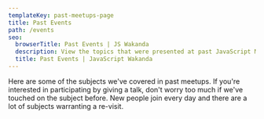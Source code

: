 ```yaml
---
templateKey: past-meetups-page
title: Past Events
path: /events
seo:
  browserTitle: Past Events | JS Wakanda
  description: View the topics that were presented at past JavaScript Montreal meetups.
  title: Past Events | JavaScript Wakanda
---
```


Here are some of the subjects we've covered in past meetups. If you're interested in participating by giving a talk, don't worry too much if we've touched on the subject before. New people join every day and there are a lot of subjects warranting a re-visit.

